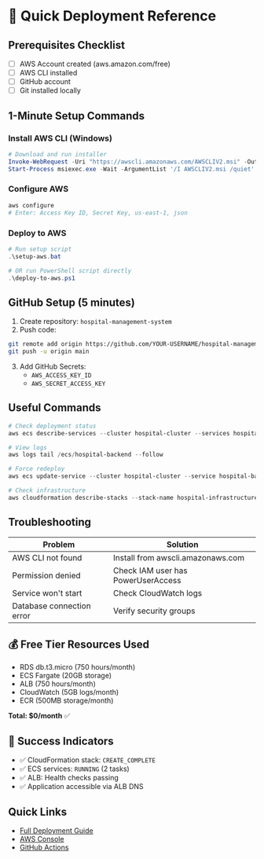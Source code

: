 # 🚀 Quick Deployment Reference

## Prerequisites Checklist
- [ ] AWS Account created (aws.amazon.com/free)
- [ ] AWS CLI installed
- [ ] GitHub account
- [ ] Git installed locally

## 1-Minute Setup Commands

### Install AWS CLI (Windows)
```powershell
# Download and run installer
Invoke-WebRequest -Uri "https://awscli.amazonaws.com/AWSCLIV2.msi" -OutFile "AWSCLIV2.msi"
Start-Process msiexec.exe -Wait -ArgumentList '/I AWSCLIV2.msi /quiet'
```

### Configure AWS
```powershell
aws configure
# Enter: Access Key ID, Secret Key, us-east-1, json
```

### Deploy to AWS
```powershell
# Run setup script
.\setup-aws.bat

# OR run PowerShell script directly
.\deploy-to-aws.ps1
```

## GitHub Setup (5 minutes)

1. Create repository: `hospital-management-system`
2. Push code:
```bash
git remote add origin https://github.com/YOUR-USERNAME/hospital-management-system.git
git push -u origin main
```
3. Add GitHub Secrets:
   - `AWS_ACCESS_KEY_ID`
   - `AWS_SECRET_ACCESS_KEY`

## Useful Commands

```powershell
# Check deployment status
aws ecs describe-services --cluster hospital-cluster --services hospital-backend-service

# View logs
aws logs tail /ecs/hospital-backend --follow

# Force redeploy
aws ecs update-service --cluster hospital-cluster --service hospital-backend-service --force-new-deployment

# Check infrastructure
aws cloudformation describe-stacks --stack-name hospital-infrastructure
```

## Troubleshooting

| Problem | Solution |
|---------|----------|
| AWS CLI not found | Install from awscli.amazonaws.com |
| Permission denied | Check IAM user has PowerUserAccess |
| Service won't start | Check CloudWatch logs |
| Database connection error | Verify security groups |

## 💰 Free Tier Resources Used

- RDS db.t3.micro (750 hours/month)
- ECS Fargate (20GB storage)
- ALB (750 hours/month)  
- CloudWatch (5GB logs/month)
- ECR (500MB storage/month)

**Total: $0/month** ✅

## 🎯 Success Indicators

- ✅ CloudFormation stack: `CREATE_COMPLETE`
- ✅ ECS services: `RUNNING` (2 tasks)
- ✅ ALB: Health checks passing
- ✅ Application accessible via ALB DNS

## Quick Links

- [Full Deployment Guide](AWS-DEPLOYMENT-GUIDE.md)
- [AWS Console](https://console.aws.amazon.com/)
- [GitHub Actions](https://github.com/YOUR-USERNAME/hospital-management-system/actions)
